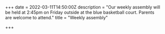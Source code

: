 +++
date = 2022-03-11T14:50:00Z
description = "Our weekly assembly will be held at 2:45pm on Friday outside at the blue basketball court. Parents are welcome to attend."
title = "Weekly assembly"

+++
